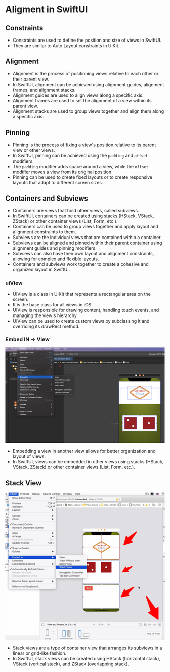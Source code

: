 # Aligment in SwiftUI

## Constraints
- Constraints are used to define the position and size of views in SwiftUI.
- They are similar to Auto Layout constraints in UIKit.

## Alignment
- Alignment is the process of positioning views relative to each other or their parent view.
- In SwiftUI, alignment can be achieved using alignment guides, alignment frames, and alignment stacks.
- Alignment guides are used to align views along a specific axis.
- Alignment frames are used to set the alignment of a view within its parent view.
- Alignment stacks are used to group views together and align them along a specific axis.

## Pinning

- Pinning is the process of fixing a view's position relative to its parent view or other views.
- In SwiftUI, pinning can be achieved using the `padding` and `offset` modifiers.
- The `padding` modifier adds space around a view, while the `offset` modifier moves a view from its original position.
- Pinning can be used to create fixed layouts or to create responsive layouts that adapt to different screen sizes.

## Containers and Subviews
- Containers are views that hold other views, called subviews.
- In SwiftUI, containers can be created using stacks (HStack, VStack, ZStack) or other container views (List, Form, etc.).
- Containers can be used to group views together and apply layout and alignment constraints to them.
- Subviews are the individual views that are contained within a container.
- Subviews can be aligned and pinned within their parent container using alignment guides and pinning modifiers.
- Subviews can also have their own layout and alignment constraints, allowing for complex and flexible layouts.
- Containers and subviews work together to create a cohesive and organized layout in SwiftUI.

### uiView
- UIView is a class in UIKit that represents a rectangular area on the screen.
- It is the base class for all views in iOS.
- UIView is responsible for drawing content, handling touch events, and managing the view's hierarchy.
- UIView can be used to create custom views by subclassing it and overriding its drawRect method.

### Embed IN -> View

![EmbedIN](./Img/EmbedIN.png)
- Embedding a view in another view allows for better organization and layout of views.
- In SwiftUI, views can be embedded in other views using stacks (HStack, VStack, ZStack) or other container views (List, Form, etc.).

## Stack View

![StackView](StackView.png)

- Stack views are a type of container view that arranges its subviews in a linear or grid-like fashion.
- In SwiftUI, stack views can be created using HStack (horizontal stack), VStack (vertical stack), and ZStack (overlapping stack).